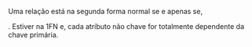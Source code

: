 Uma relação está na segunda forma normal se e  apenas se,

. Estiver na 1FN e, cada atríbuto não chave for totalmente dependente da chave primária.
